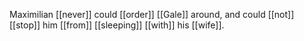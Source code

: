 Maximilian [[never]] could [[order]] [[Gale]] around, and could [[not]] [[stop]] him [[from]] [[sleeping]] [[with]] his [[wife]].  
  